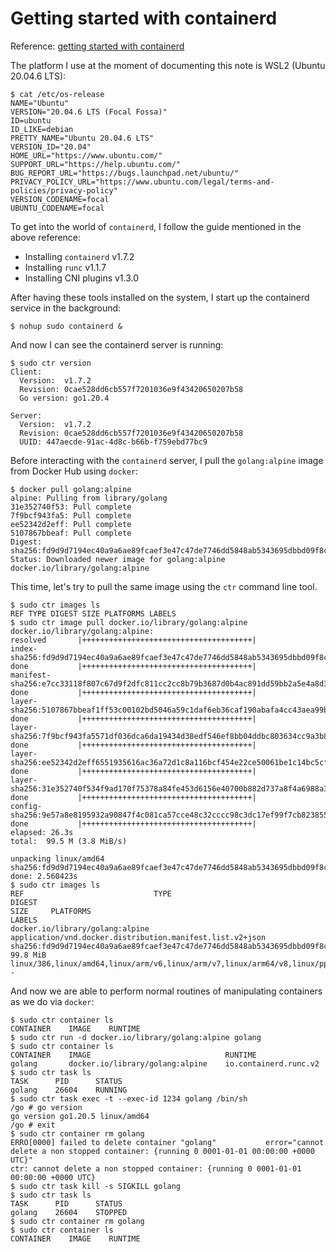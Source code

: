 # Getting started with containerd

Reference: [getting started with containerd](https://github.com/containerd/containerd/blob/main/docs/getting-started.md)

The platform I use at the moment of documenting this note is WSL2 (Ubuntu 20.04.6 LTS):

```console
$ cat /etc/os-release
NAME="Ubuntu"
VERSION="20.04.6 LTS (Focal Fossa)"
ID=ubuntu
ID_LIKE=debian
PRETTY_NAME="Ubuntu 20.04.6 LTS"
VERSION_ID="20.04"
HOME_URL="https://www.ubuntu.com/"
SUPPORT_URL="https://help.ubuntu.com/"
BUG_REPORT_URL="https://bugs.launchpad.net/ubuntu/"
PRIVACY_POLICY_URL="https://www.ubuntu.com/legal/terms-and-policies/privacy-policy"
VERSION_CODENAME=focal
UBUNTU_CODENAME=focal
```

To get into the world of `containerd`, I follow the guide mentioned in the above reference:

- Installing `containerd` v1.7.2
- Installing `runc` v1.1.7
- Installing CNI plugins v1.3.0

After having these tools installed on the system, I start up the containerd service in the background:

```console
$ nohup sudo containerd &
```

And now I can see the containerd server is running:

```console
$ sudo ctr version
Client:
  Version:  v1.7.2
  Revision: 0cae528dd6cb557f7201036e9f43420650207b58
  Go version: go1.20.4

Server:
  Version:  v1.7.2
  Revision: 0cae528dd6cb557f7201036e9f43420650207b58
  UUID: 447aecde-91ac-4d8c-b66b-f759ebd77bc9
```

Before interacting with the `containerd` server, I pull the `golang:alpine` image from Docker Hub using `docker`:

```console
$ docker pull golang:alpine
alpine: Pulling from library/golang
31e352740f53: Pull complete
7f9bcf943fa5: Pull complete
ee52342d2eff: Pull complete
5107867bbeaf: Pull complete
Digest: sha256:fd9d9d7194ec40a9a6ae89fcaef3e47c47de7746dd5848ab5343695dbbd09f8c
Status: Downloaded newer image for golang:alpine
docker.io/library/golang:alpine
```

This time, let's try to pull the same image using the `ctr` command line tool.

```console
$ sudo ctr images ls
REF TYPE DIGEST SIZE PLATFORMS LABELS
$ sudo ctr image pull docker.io/library/golang:alpine
docker.io/library/golang:alpine:                                                  resolved       |++++++++++++++++++++++++++++++++++++++|
index-sha256:fd9d9d7194ec40a9a6ae89fcaef3e47c47de7746dd5848ab5343695dbbd09f8c:    done           |++++++++++++++++++++++++++++++++++++++|
manifest-sha256:e7cc33118f807c67d9f2dfc811cc2cc8b79b3687d0b4ac891dd59bb2a5e4a8d3: done           |++++++++++++++++++++++++++++++++++++++|
layer-sha256:5107867bbeaf1ff53c00102bd5046a59c1daf6eb36caf190abafa4cc43aea99b:    done           |++++++++++++++++++++++++++++++++++++++|
layer-sha256:7f9bcf943fa5571df036dca6da19434d38edf546ef8bb04ddbc803634cc9a3b8:    done           |++++++++++++++++++++++++++++++++++++++|
layer-sha256:ee52342d2eff6551935616ac36a72d1c8a116bcf454e22ce50061be1c14bc5cf:    done           |++++++++++++++++++++++++++++++++++++++|
layer-sha256:31e352740f534f9ad170f75378a84fe453d6156e40700b882d737a8f4a6988a3:    done           |++++++++++++++++++++++++++++++++++++++|
config-sha256:9e57a8e8195932a90847f4c081ca57cce48c32cccc98c3dc17ef99f7cb823855:   done           |++++++++++++++++++++++++++++++++++++++|
elapsed: 26.3s                                                                    total:  99.5 M (3.8 MiB/s)

unpacking linux/amd64 sha256:fd9d9d7194ec40a9a6ae89fcaef3e47c47de7746dd5848ab5343695dbbd09f8c...
done: 2.560423s
$ sudo ctr images ls
REF                             TYPE                                                      DIGEST                                                                  SIZE     PLATFORMS                                                                                LABELS
docker.io/library/golang:alpine application/vnd.docker.distribution.manifest.list.v2+json sha256:fd9d9d7194ec40a9a6ae89fcaef3e47c47de7746dd5848ab5343695dbbd09f8c 99.8 MiB linux/386,linux/amd64,linux/arm/v6,linux/arm/v7,linux/arm64/v8,linux/ppc64le,linux/s390x -
```

And now we are able to perform normal routines of manipulating containers as we do via `docker`:

```console
$ sudo ctr container ls
CONTAINER    IMAGE    RUNTIME
$ sudo ctr run -d docker.io/library/golang:alpine golang
$ sudo ctr container ls
CONTAINER    IMAGE                              RUNTIME
golang       docker.io/library/golang:alpine    io.containerd.runc.v2
$ sudo ctr task ls
TASK      PID      STATUS
golang    26604    RUNNING
$ sudo ctr task exec -t --exec-id 1234 golang /bin/sh
/go # go version
go version go1.20.5 linux/amd64
/go # exit
$ sudo ctr container rm golang
ERRO[0000] failed to delete container "golang"           error="cannot delete a non stopped container: {running 0 0001-01-01 00:00:00 +0000 UTC}"
ctr: cannot delete a non stopped container: {running 0 0001-01-01 00:00:00 +0000 UTC}
$ sudo ctr task kill -s SIGKILL golang
$ sudo ctr task ls
TASK      PID      STATUS
golang    26604    STOPPED
$ sudo ctr container rm golang
$ sudo ctr container ls
CONTAINER    IMAGE    RUNTIME
```
